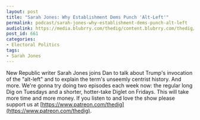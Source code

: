 ```yaml
---
layout: post
title: "Sarah Jones: Why Establishment Dems Punch 'Alt-Left'"
permalink: podcast/sarah-jones-why-establishment-dems-punch-alt-left
audiolink: https://media.blubrry.com/thedig/content.blubrry.com/thedig/The_Dig_-_EP_40_-Sarah_Jones.mp3
post_id: 661
categories: 
- Electoral Politics
tags: 
- Sarah Jones
---
```


New Republic writer Sarah Jones joins Dan to talk about Trump's invocation of the "alt-left" and  to explain the term's unseemly centrist history. And more. We're gonna try doing two episodes each week now: the regular long Dig on Tuesdays and a shorter, hotter-take Diglet on Fridays. This will take more time and more money. If you listen to and love the show please support us at [https://www.patreon.com/thedig](https://www.patreon.com/thedig).